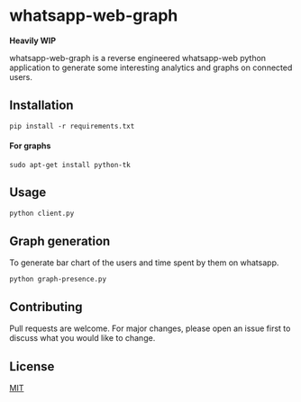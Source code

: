 # whatsapp-web-graph

**Heavily WIP**

whatsapp-web-graph is a reverse engineered whatsapp-web python application to generate some interesting analytics and graphs on connected users.

## Installation

```
pip install -r requirements.txt
```
#### For graphs
```
sudo apt-get install python-tk
```

## Usage

```bash
python client.py
```

## Graph generation

To generate bar chart of the users and time spent by them on whatsapp.
```
python graph-presence.py
```

## Contributing
Pull requests are welcome. For major changes, please open an issue first to discuss what you would like to change.

## License
[MIT](https://choosealicense.com/licenses/mit/)
